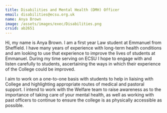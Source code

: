 ```yaml
---
title: Disabilities and Mental Health (DMH) Officer
email: disabilities@ecsu.org.uk
name: Anya Brown
image: /assets/images/exec/Disabilities.png
crsid: ab2651
---
```

Hi, my name is Anya Brown. I am a first year Law student at Emmanuel from Sheffield. I have many years of experience with long-term health conditions and am looking to use that experience to improve the lives of students at Emmanuel. During my time serving on ECSU I hope to engage with and listen carefully to students, ascertaining the ways in which their experience of the College could be improved.

I aim to work on a one-to-one basis with students to help in liaising with College and highlighting appropriate routes of medical and pastoral support. I intend to work with the Welfare team to raise awareness as to the importance of taking care of your mental health, as well as working with past officers to continue to ensure the college is as physically accessible as possible.
